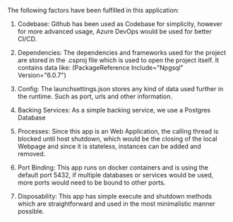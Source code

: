 The following factors have been fulfilled in this application:

1. Codebase:          Github has been used as Codebase for simplicity, however for more advanced usage, Azure DevOps would be used for better CI/CD.

2. Dependencies:      The dependencies and frameworks used for the project are stored in the .csproj file which is used to open the project itself.
                      It contains data like: (PackageReference Include="Npgsql" Version="6.0.7")
               
3. Config:            The launchsettings.json stores any kind of data used further in the runtime. Such as port, urls and other information.

4. Backing Services:  As a simple backing service, we use a Postgres Database 

6. Processes:         Since this app is an Web Application, the calling thread is blocked until host shutdown, which would be the closing of the local Webpage and 
                      since it is stateless, instances can be added and removed.
                      
7. Port Binding:      This app runs on docker containers and is using the default port 5432, if multiple databases or services would be used, more ports would need to be
                      bound to other ports.
                      
9. Disposability:     This app has simple execute and shutdown methods which are straightforward and used in the most minimalistic manner possible.

